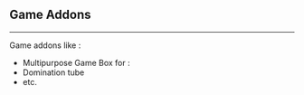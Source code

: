 ## Game Addons ##
----------
Game addons like :
 - Multipurpose Game Box for :
 - Domination tube
 - etc.